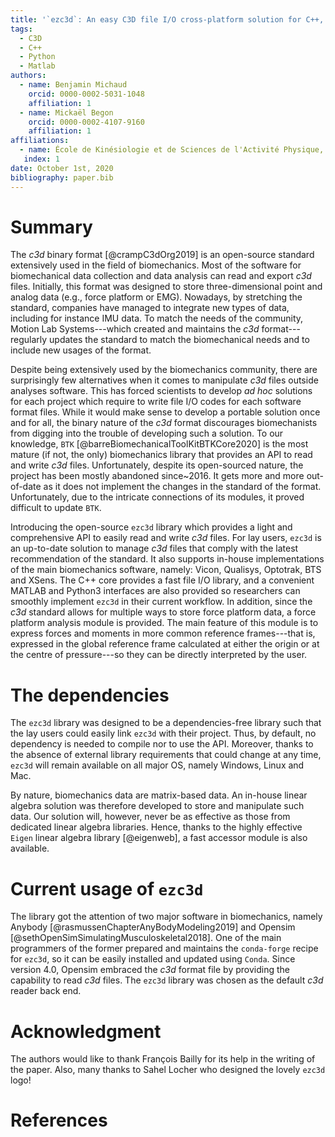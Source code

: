 ```yaml
---
title: '`ezc3d`: An easy C3D file I/O cross-platform solution for C++, Python and MATLAB'
tags:
  - C3D
  - C++
  - Python
  - Matlab
authors:
  - name: Benjamin Michaud
    orcid: 0000-0002-5031-1048
    affiliation: 1
  - name: Mickaël Begon
    orcid: 0000-0002-4107-9160
    affiliation: 1
affiliations:
  - name: École de Kinésiologie et de Sciences de l'Activité Physique, Université de Montréal
   index: 1
date: October 1st, 2020
bibliography: paper.bib
---
```

# Summary
The *c3d* binary format [@crampC3dOrg2019] is an open-source standard extensively used in the field of biomechanics.
Most of the software for biomechanical data collection and data analysis can read and export *c3d* files. 
Initially, this format was designed to store three-dimensional point and analog data (e.g., force platform or EMG).
Nowadays, by stretching the standard, companies have managed to integrate new types of data, including for instance IMU data.
To match the needs of the community, Motion Lab Systems---which created and maintains the *c3d* format---regularly updates the standard to match the biomechanical needs and to include new usages of the format.
 
Despite being extensively used by the biomechanics community, there are surprisingly few alternatives when it comes to manipulate *c3d* files outside analyses software. 
This has forced scientists to develop *ad hoc* solutions for each project which require to write file I/O codes for each software format files. 
While it would make sense to develop a portable solution once and for all, the binary nature of the *c3d* format discourages biomechanists from digging into the trouble of developing such a solution.
To our knowledge, `BTK` [@barreBiomechanicalToolKitBTKCore2020] is the most mature (if not, the only) biomechanics library that provides an API to read and write *c3d* files.
Unfortunately, despite its open-sourced nature, the project has been mostly abandoned since~2016.
It gets more and more out-of-date as it does not implement the changes in the standard of the format.
Unfortunately, due to the intricate connections of its modules, it proved difficult to update `BTK`.
 
Introducing the open-source `ezc3d` library which provides a light and comprehensive API to easily read and write *c3d* files. 
For lay users, `ezc3d` is an up-to-date solution to manage *c3d* files that comply with the latest recommendation of the standard.
It also supports in-house implementations of the main biomechanics software, namely: Vicon, Qualisys, Optotrak, BTS and XSens. 
The C++ core provides a fast file I/O library, and a convenient MATLAB and Python3 interfaces are also provided so researchers can smoothly implement `ezc3d` in their current workflow.
In addition, since the *c3d* standard allows for multiple ways to store force platform data, a force platform analysis module is provided.
The main feature of this module is to express forces and moments in more common reference frames---that is, expressed in the global reference frame calculated at either the origin or at the centre of pressure---so they can be directly interpreted by the user. 
 
# The dependencies
The `ezc3d` library was designed to be a dependencies-free library such that the lay users could easily link `ezc3d` with their project.
Thus, by default, no dependency is needed to compile nor to use the API.
Moreover, thanks to the absence of external library requirements that could change at any time, `ezc3d` will remain available on all major OS, namely Windows, Linux and Mac. 
 
By nature, biomechanics data are matrix-based data. 
An in-house linear algebra solution was therefore developed to store and manipulate such data.
Our solution will, however, never be as effective as those from dedicated linear algebra libraries.
Hence, thanks to the highly effective `Eigen` linear algebra library [@eigenweb], a fast accessor module is also available.
 
# Current usage of `ezc3d`
The library got the attention of two major software in biomechanics, namely Anybody [@rasmussenChapterAnyBodyModeling2019] and Opensim [@sethOpenSimSimulatingMusculoskeletal2018].
One of the main programmers of the former prepared and maintains the `conda-forge` recipe for `ezc3d`, so it can be easily installed and updated using `Conda`.
Since version 4.0, Opensim embraced the *c3d* format file by providing the capability to read *c3d* files.
The `ezc3d` library was chosen as the default *c3d* reader back end.
 
# Acknowledgment
The authors would like to thank François Bailly for its help in the writing of the paper.
Also, many thanks to Sahel Locher who designed the lovely `ezc3d` logo! 
 
 
# References
